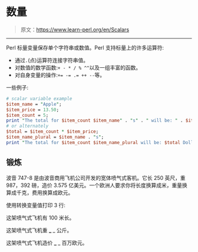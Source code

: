 # 数量

> 原文：<https://www.learn-perl.org/en/Scalars>

* * *

Perl 标量变量保存单个字符串或数值。Perl 支持标量上的许多运算符:

*   通过`.`(点)运算符连接字符串值。
*   对数值的数学函数:`+ - * / % ^^`以及一组丰富的函数。
*   对自身变量的操作:`+= -= .= ++ --`等。

一些例子:

```perl
# scalar variable example
$item_name = "Apple";
$item_price = 13.50;
$item_count = 5;
print "The total for $item_count $item_name" . "s" . " will be: " . $item_count * $item_price . " Dollars.\n";
# or alternately
$total = $item_count * $item_price;
$item_name_plural = $item_name . "s";
print "The total for $item_count $item_name_plural will be: $total Dollars.\n"; 
```

## 锻炼

波音 747-8 是由波音商用飞机公司开发的宽体喷气式客机。它长 250 英尺，重 987，392 磅，造价 3.575 亿美元。一个欧洲人要求你将长度换算成米，重量换算成千克，费用换算成欧元。

使用转换变量值打印 3 行:

这架喷气式飞机有 100 米长。

这架喷气式飞机重 **_** _ 公斤。

这架喷气式飞机造价 **_** _ 百万欧元。